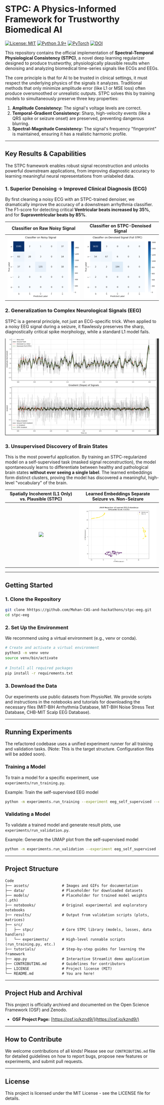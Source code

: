 # STPC: A Physics-Informed Framework for Trustworthy Biomedical AI

[![License: MIT](https://img.shields.io/badge/License-MIT-yellow.svg)](https://opensource.org/licenses/MIT)
[![Python 3.9+](https://img.shields.io/badge/python-3.9+-blue.svg)](https://www.python.org/downloads/release/python-390/)
[![PyTorch](https://img.shields.io/badge/PyTorch-%23EE4C2C.svg?style=flat&logo=PyTorch&logoColor=white)](https://pytorch.org/)
[![DOI](https://zenodo.org/badge/DOI/10.5281/zenodo.17218523.svg)](https://doi.org/10.5281/zenodo.17218523)

This repository contains the official implementation of **Spectral-Temporal Physiological Consistency (STPC)**, a novel deep learning regularizer designed to produce trustworthy, physiologically plausible results when denoising and analyzing biomedical time-series signals like ECGs and EEGs.

The core principle is that for AI to be trusted in clinical settings, it must respect the underlying physics of the signals it analyzes. Traditional methods that only minimize amplitude error (like L1 or MSE loss) often produce oversmoothed or unrealistic outputs. STPC solves this by training models to simultaneously preserve three key properties:

1.  **Amplitude Consistency:** The signal's voltage levels are correct.
2.  **Temporal-Gradient Consistency:** Sharp, high-velocity events (like a QRS spike or seizure onset) are preserved, preventing dangerous blurring.
3.  **Spectral-Magnitude Consistency:** The signal's frequency "fingerprint" is maintained, ensuring it has a realistic harmonic profile.

---

## Key Results & Capabilities

The STPC framework enables robust signal reconstruction and unlocks powerful downstream applications, from improving diagnostic accuracy to learning meaningful neural representations from unlabeled data.

### 1. Superior Denoising → Improved Clinical Diagnosis (ECG)

By first cleaning a noisy ECG with an STPC-trained denoiser, we dramatically improve the accuracy of a downstream arrhythmia classifier. The F1-score for detecting critical **Ventricular beats increased by 35%**, and for **Supraventricular beats by 85%**.

|           Classifier on Raw Noisy Signal           |               Classifier on STPC-Denoised Signal                |
| :------------------------------------------------: | :-------------------------------------------------------------: |
| <img src="results/final_cm_noisy.png" width="400"> | <img src="results/final_cm_stpc_full_denoised.png" width="400"> |

### 2. Generalization to Complex Neurological Signals (EEG)

STPC is a general principle, not just an ECG-specific trick. When applied to a noisy EEG signal during a seizure, it flawlessly preserves the sharp, diagnostically critical spike morphology, while a standard L1 model fails.

![EEG Gradient Preservation](results/eeg_gradient_preservation_plot.png)

### 3. Unsupervised Discovery of Brain States

This is the most powerful application. By training an STPC-regularized model on a self-supervised task (masked signal reconstruction), the model spontaneously learns to differentiate between healthy and pathological brain states **without ever seeing a single label**. The learned embeddings form distinct clusters, proving the model has discovered a meaningful, high-level "vocabulary" of the brain.

|      Spatially Incoherent (L1 Only) vs. Plausible (STPC)      |       Learned Embeddings Separate Seizure vs. Non-Seizure       |
| :-----------------------------------------------------------: | :-------------------------------------------------------------: |
| <img src="results/phase1_spatial_comparison.gif" width="400"> | <img src="results/phase3_embedding_comparison.png" width="400"> |

---

## Getting Started

### 1. Clone the Repository

```bash
git clone hhttps://github.com/Mohan-CAS-and-hackathons/stpc-eeg.git
cd stpc-eeg
```

### 2. Set Up the Environment

We recommend using a virtual environment (e.g., venv or conda).

```bash
# Create and activate a virtual environment
python3 -m venv venv
source venv/bin/activate

# Install all required packages
pip install -r requirements.txt
```

### 3. Download the Data

Our experiments use public datasets from PhysioNet. We provide scripts and instructions in the notebooks and tutorials for downloading the necessary files (MIT-BIH Arrhythmia Database, MIT-BIH Noise Stress Test Database, CHB-MIT Scalp EEG Database).

---

## Running Experiments

The refactored codebase uses a unified experiment runner for all training and validation tasks. (Note: This is the target structure. Configuration files will be added soon).

### Training a Model

To train a model for a specific experiment, use `experiments/run_training.py`.

Example: Train the self-supervised EEG model

```bash
python -m experiments.run_training --experiment eeg_self_supervised --config configs/eeg_self_supervised.yaml
```

### Validating a Model

To validate a trained model and generate result plots, use `experiments/run_validation.py`.

Example: Generate the UMAP plot from the self-supervised model

```bash
python -m experiments.run_validation --experiment eeg_self_supervised --model_path models/eeg_denoiser_self_supervised.pth
```

---

## Project Structure

```
Code
├── assets/               # Images and GIFs for documentation
├── data/                 # Placeholder for downloaded datasets
├── models/               # Placeholder for trained model weights (.pth)
├── notebooks/            # Original experimental and exploratory notebooks
├── results/              # Output from validation scripts (plots, matrices)
├── src/
│   ├── stpc/             # Core STPC library (models, losses, data handlers)
│   └── experiments/      # High-level runnable scripts (run_training.py, etc.)
├── tutorials/            # Step-by-step guides for learning the framework
├── app.py                # Interactive Streamlit demo application
├── CONTRIBUTING.md       # Guidelines for contributors
├── LICENSE               # Project license (MIT)
└── README.md             # You are here!
```

---

## Project Hub and Archival

This project is officially archived and documented on the Open Science Framework (OSF) and Zenodo.

*   **OSF Project Page:** [https://osf.io/kznd9/](https://osf.io/kznd9/)

---

## How to Contribute

We welcome contributions of all kinds! Please see our `CONTRIBUTING.md` file for detailed guidelines on how to report bugs, propose new features or experiments, and submit pull requests.

---

## License

This project is licensed under the MIT License - see the LICENSE file for details.
